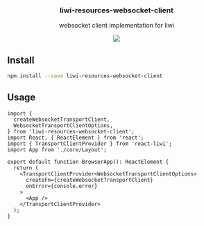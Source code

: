 <h3 align="center">
  liwi-resources-websocket-client
</h3>

<p align="center">
  websocket client implementation for liwi
</p>

<p align="center">
  <a href="https://npmjs.org/package/liwi-resources-websocket-client"><img src="https://img.shields.io/npm/v/liwi-resources-websocket-client.svg?style=flat-square"></a>
</p>

## Install

```bash
npm install --save liwi-resources-websocket-client
```

## Usage

```tsx
import {
  createWebsocketTransportClient,
  WebsocketTransportClientOptions,
} from 'liwi-resources-websocket-client';
import React, { ReactElement } from 'react';
import { TransportClientProvider } from 'react-liwi';
import App from './core/Layout';

export default function BrowserApp(): ReactElement {
  return (
    <TransportClientProvider<WebsocketTransportClientOptions>
      createFn={createWebsocketTransportClient}
      onError={console.error}
    >
      <App />
    </TransportClientProvider>
  );
}
```
